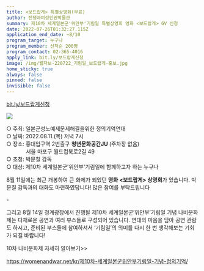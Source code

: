 ```yaml
---
title: <보드랍게> 특별상영회(무료)
author: 전쟁과여성인권박물관
summary: 제10차 세계일본군'위안부'기림일 특별상영회 영화 <보드랍게> GV 신청
date: 2022-07-26T01:32:27.115Z
application_end_date: ~8/10
program_target: 누구나
program_member: 선착순 200명
program_contact: 02-365-4016
apply_link: bit.ly/보드랍게신청
image: /img/웹자보-220722_기림일_보드랍게-홍보.jpg
home_sticky: true
always: false
pinned: false
invisible: false
---
```

[bit.ly/보드랍게신청](bit.ly/보드랍게신청)

![](/img/웹자보-220722_기림일_보드랍게-홍보.jpg)

○ 주최: 일본군성노예제문제해결을위한 정의기억연대\
○ 날짜: 2022.08.11.(목) 저녁 7시\
○ 장소: 홍대입구역 2번출구 **청년문화공간JU** (주차장 없음)\
             서울 마포구 월드컵북로2길 49\
○ 초청: 박문칠 감독\
○ 대상: 제10차 세계일본군'위안부'기림일에 함께하고자 하는 누구나

8월 11일에는 최근 개봉하여 큰 화제가 되었던 **영화 <보드랍게> 상영회**가 있습니다. 박문칠 감독과의 대화도 마련하였답니다! 많은 참여를 부탁드립니다



\-

그리고 8월 14일 청계광장에서 진행될 제10차 세계일본군’위안부’기림일 기념 나비문화제는 다채로운 공연과 여러 부스들로 구성되어 있습니다. 연대의 마음을 담아 공연 관람도 하시고, 준비된 부스들에 참여하셔서 ‘기림일’의 의미를 다시 한 번 생각해보는 기회가 되길 바랍니다!

10차 나비문화제 자세히 알아보기>>

<https://womenandwar.net/kr/제10차-세계일본군위안부기림일-기념-정의기억/>